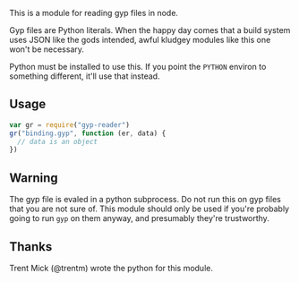 This is a module for reading gyp files in node.

Gyp files are Python literals.  When the happy day comes that a build
system uses JSON like the gods intended, awful kludgey modules like this
one won't be necessary.

Python must be installed to use this.  If you point the `PYTHON` environ
to something different, it'll use that instead.

## Usage

```javascript
var gr = require("gyp-reader")
gr("binding.gyp", function (er, data) {
  // data is an object
})
```

## Warning

The gyp file is evaled in a python subprocess.  Do not run this on gyp
files that you are not sure of.  This module should only be used if
you're probably going to run `gyp` on them anyway, and presumably
they're trustworthy.

## Thanks

Trent Mick (@trentm) wrote the python for this module.
